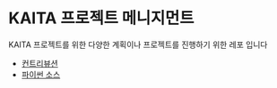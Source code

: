 # KAITA 프로젝트 메니지먼트

KAITA 프로젝트를 위한 다양한 계획이나 프로젝트를 진행하기 위한 레포 입니다

- [컨트리뷰션](./CONTRIBUTIONS.md)
- [파이썬 소스](src)
